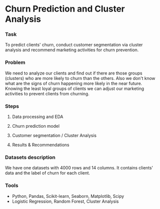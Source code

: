 # Churn Prediction and Cluster Analysis

### Task

To predict clients' churn, conduct customer segmentation via cluster analysis and recommend marketing activities for churn prevention. 

### Problem

We need to analyze our clients and find out if there are those groups (clusters) who are more likely to churn than the others. Also we don't know what are the signs of churn happening more likely in the near future. Knowing the least loyal groups of clients we can adjust our marketing activities to prevent clients from churning. 


### Steps

1. Data processing and EDA 

2. Churn prediction model

3. Customer segmentation / Cluster Analysis

4. Results & Recommendations


### Datasets description

We have one datasets with 4000 rows and 14 columns. It contains clients' data and the label of churn for each client. 

### Tools

- Python, Pandas, Scikit-learn, Seaborn, Matplotlib, Scipy
- Logistic Regression, Random Forest, Cluster Analysis
